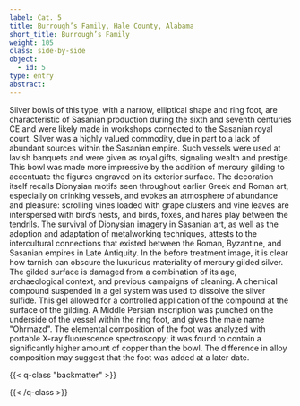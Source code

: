 ```yaml
---
label: Cat. 5
title: Burrough’s Family, Hale County, Alabama
short_title: Burrough’s Family
weight: 105
class: side-by-side
object:
  - id: 5
type: entry
abstract:
---
```


Silver bowls of this type, with a narrow, elliptical shape and ring foot, are characteristic of Sasanian production during the sixth and seventh centuries CE and were likely made in workshops connected to the Sasanian royal court. Silver was a highly valued commodity, due in part to a lack of abundant sources within the Sasanian empire. Such vessels were used at lavish banquets and were given as royal gifts, signaling wealth and prestige.
This bowl was made more impressive by the addition of mercury gilding to accentuate the figures engraved on its exterior surface. The decoration itself recalls Dionysian motifs seen throughout earlier Greek and Roman art, especially on drinking vessels, and evokes an atmosphere of abundance and pleasure: scrolling vines loaded with grape clusters and vine leaves are interspersed with bird’s nests, and birds, foxes, and hares play between the tendrils. The survival of Dionysian imagery in Sasanian art, as well as the adoption and adaptation of metalworking techniques, attests to the intercultural connections that existed between the Roman, Byzantine, and Sasanian empires in Late Antiquity.
In the before treatment image, it is clear how tarnish can obscure the luxurious materiality of mercury gilded silver. The gilded surface is damaged from a combination of its age, archaeological context, and previous campaigns of cleaning. A chemical compound suspended in a gel system was used to dissolve the silver sulfide. This gel allowed for a controlled application of the compound at the surface of the gilding. 
A Middle Persian inscription was punched on the underside of the vessel within the ring foot, and gives the male name "Ohrmazd". The elemental composition of the foot was analyzed with portable X-ray fluorescence spectroscopy; it was found to contain a significantly higher amount of copper than the bowl. The difference in alloy composition may suggest that the foot was added at a later date. 



{{< q-class "backmatter" >}}


{{< /q-class >}}
